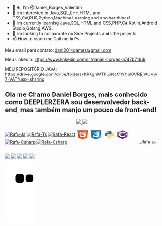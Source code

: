 - 👋 Hi, I’m @Daniel_Borges_Valentim
- 👀 I’m interested in Java,SQL,C++,HTML and CSS,C#,PHP,Python,Machine Learning and another things!
- 🌱 I’m currently learning Java,SQL,HTML and CSS,PHP,C#,Kotlin,Android Studio,Golang,AWS.
- 💞️ I’m looking to collaborate on Side Projects and little projects.
- 📫 How to reach me Call me in Pv.

Meu email para contato: dani2014games@gmail.com

Meu Linkedin: https://www.linkedin.com/in/daniel-borges-a747b7194/

MEU REPOSITÓRIO JAVA: https://drive.google.com/drive/folders/1tRKgnWThvpNcC1YObl0VREjWUVw7-VAT?usp=sharing
 


## Ola me Chamo Daniel Borges, mais conhecido como DEEPLERZERA sou desenvolvedor back-end, mas também manjo um pouco de front-end!
<div align="center">
  <a href="https://github.com/DEEPLERZERA">
  <img height="180em" src="https://github-readme-stats.vercel.app/api?username=DEEPLERZERA&show_icons=true&theme=dracula&include_all_commits=true&count_private=true"/>
  <img height="180em" src="https://github-readme-stats.vercel.app/api/top-langs/?username=DEEPLERZERA&layout=compact&langs_count=7&theme=dracula"/>
</div>
<div style="display: inline_block"><br>
  <img align="center" alt="Rafa-Js" height="30" width="40" src="https://cdn.jsdelivr.net/gh/devicons/devicon/icons/go/go-original.svg">
  <img align="center" alt="Rafa-Ts" height="30" width="40" src="https://cdn.jsdelivr.net/gh/devicons/devicon/icons/cplusplus/cplusplus-original.svg">
  <img align="center" alt="Rafa-React" height="30" width="40" src="https://cdn.jsdelivr.net/gh/devicons/devicon/icons/php/php-original.svg">
  <img align="center" alt="Rafa-HTML" height="30" width="40" src="https://raw.githubusercontent.com/devicons/devicon/master/icons/html5/html5-original.svg">
  <img align="center" alt="Rafa-CSS" height="30" width="40" src="https://raw.githubusercontent.com/devicons/devicon/master/icons/css3/css3-original.svg">
  <img align="center" alt="Rafa-Python" height="30" width="40" src="https://raw.githubusercontent.com/devicons/devicon/master/icons/python/python-original.svg">
  <img align="center" alt="Rafa-Csharp" height="30" width="40" src="https://raw.githubusercontent.com/devicons/devicon/master/icons/csharp/csharp-original.svg">
  <img align="center" alt="Rafa-Csharp" height="30" width="40" src="https://cdn.jsdelivr.net/gh/devicons/devicon/icons/mysql/mysql-original.svg">
  <img align="center" alt="Rafa-Csharp" height="30" width="40" src="https://cdn.jsdelivr.net/gh/devicons/devicon/icons/java/java-original-wordmark.svg">
  
  <img align="right" alt="Rafa-pic" height="150" style="border-radius:50px;" src="https://cdn.discordapp.com/attachments/905511456441765921/996813581309968495/12920190a7262d4205dda4dd4a90ff11.jpg">
</div>
  
  ##
 
<div> 
  <a href="https://www.youtube.com/channel/UCNUjrpILydNHMMnwJmEAXhA" target="_blank"><img src="https://img.shields.io/badge/YouTube-FF0000?style=for-the-badge&logo=youtube&logoColor=white" target="_blank"></a>
  <a href="https://www.instagram.com/deeplerzera/" target="_blank"><img src="https://img.shields.io/badge/-Instagram-%23E4405F?style=for-the-badge&logo=instagram&logoColor=white" target="_blank"></a>
 	<a href="https://www.twitch.tv/deeplerzera123" target="_blank"><img src="https://img.shields.io/badge/Twitch-9146FF?style=for-the-badge&logo=twitch&logoColor=white" target="_blank"></a>
  <a href = "dani2014games@gmail.com"><img src="https://img.shields.io/badge/-Gmail-%23333?style=for-the-badge&logo=gmail&logoColor=white" target="_blank"></a>
  <a href="https://www.linkedin.com/in/daniel-borges-a747b7194/" target="_blank"><img src="https://img.shields.io/badge/-LinkedIn-%230077B5?style=for-the-badge&logo=linkedin&logoColor=white" target="_blank"></a> 
 
  ![Snake animation](https://github.com/DEEPLERZERA/DEEPLERZERA/blob/output/github-contribution-grid-snake.svg)
 
</div>

